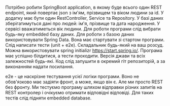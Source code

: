 
Потрібно робити SpringBoot application, в якому буде всього один REST endpoint, який повертає json з ім'ям, прізвищем та віком людини за id. У додатку має бути один RestController, Service та Repository. У базі даних зберігатимуться дані про людей: ім'я, прізвище та дата народження. У сервісі вважатиметься вік людини. Для роботи програми слід вибрати будь-яку embedded базу даних. Для роботи з базою даних використовувати Spring Data. Вона має стартувати зі стартом програми. Слід написати тести (unit + e2e). Складальник будь-який на ваш розсуд. Можна використовувати spring initializr https://start.spring.io/. Програма має успішно білдитися, а тести проходити. Версія джави та всіх залежностей будь-які. Код слід запушити в окремий гіт репозиторій, а за виконанням надати посилання.

е2e - це наскрізне тестування усієї логіки програми. Воно не обов'язково має задіяти фронт, а може, якщо він є. Але ми просто REST без фронту. Ми тестуємо програму шляхом відправки різних запитів на REST контролер і очікуємо отримати відповідні відповіді. Для таких тестів слід підняти embedded database. 